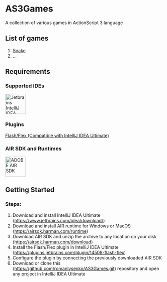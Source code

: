 # AS3Games
A collection of various games in ActionScript 3 language

## List of games
<ol>
<li><a href="https://github.com/romanlysenko/AS3Games/tree/main/Snake">Snake</a></li>
<li>...</li>
</ol>

## Requirements
### Supported IDEs
<p><a href="https://www.jetbrains.com/idea/download"><img height="64" title="Jetbrains IntelliJ IDEA Ultimate 2023.2+" 
alt="Jetbrains IntelliJ IDEA Ultimate 2023.2+" 
src="https://upload.wikimedia.org/wikipedia/commons/9/9c/IntelliJ_IDEA_Icon.svg"></a></p>

### Plugins
<p><a href="https://plugins.jetbrains.com/plugin/14508-flash-flex">
Flash/Flex (Compatible with IntelliJ IDEA Ultimate)</a></p>

### AIR SDK and Runtimes
<p><a href="https://airsdk.harman.com/"><img height="64" title="ADOBE AIR SDK" 
alt="ADOBE AIR SDK" 
src="https://upload.wikimedia.org/wikipedia/commons/thumb/1/11/Adobe_AIR_logo.svg/494px-Adobe_AIR_logo.svg.png"></a></p>

## Getting Started
### Steps:
1. Download and install IntelliJ IDEA Ultimate (https://www.jetbrains.com/idea/download/)
2. Download and install AIR runtime for Windows or MacOS (https://airsdk.harman.com/runtime)
3. Download AIR SDK and unzip the archive to any location on your disk (https://airsdk.harman.com/download)
4. Install the Flash/Flex plugin in IntelliJ IDEA Ultimate (https://plugins.jetbrains.com/plugin/14508-flash-flex)
5. Configure the plugin by connecting the previously downloaded AIR SDK
6. Download or clone this (https://github.com/romanlysenko/AS3Games.git) repository and open any project in IntelliJ IDEA Ultimate

